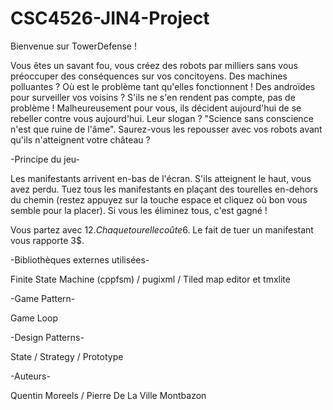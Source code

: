 # CSC4526-JIN4-Project

Bienvenue sur TowerDefense !

Vous êtes un savant fou, vous créez des robots par milliers sans vous préoccuper des conséquences sur vos concitoyens.
Des machines polluantes ? Où est le problème tant qu'elles fonctionnent !
Des androïdes pour surveiller vos voisins ? S'ils ne s'en rendent pas compte, pas de problème !
Malheureusement pour vous, ils décident aujourd'hui de se rebeller contre vous aujourd'hui. Leur slogan ? "Science sans conscience n'est que ruine de l'âme".
Saurez-vous les repousser avec vos robots avant qu'ils n'atteignent votre château ?

-Principe du jeu-

Les manifestants arrivent en-bas de l'écran.
S'ils atteignent le haut, vous avez perdu.
Tuez tous les manifestants en plaçant des tourelles en-dehors du chemin (restez appuyez sur la touche espace et cliquez où bon vous semble pour la placer).
Si vous les éliminez tous, c'est gagné !

Vous partez avec 12$.
Chaque tourelle coûte 6$.
Le fait de tuer un manifestant vous rapporte 3$.

-Bibliothèques externes utilisées-

Finite State Machine (cppfsm)
 / pugixml
 / Tiled map editor et tmxlite

-Game Pattern-

Game Loop

-Design Patterns-

State
 / Strategy
 / Prototype

-Auteurs-

Quentin Moreels
 / Pierre De La Ville Montbazon
